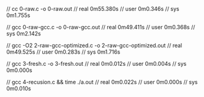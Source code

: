 // cc 0-raw.c -o 0-raw.out
// real    0m55.380s
// user    0m0.346s
// sys     0m1.755s

// gcc 0-raw-gcc.c -o 0-raw-gcc.out
// real    0m49.411s
// user    0m0.368s
// sys     0m2.142s

// gcc -O2 2-raw-gcc-optimized.c -o 2-raw-gcc-optimized.out
// real    0m49.525s
// user    0m0.283s
// sys     0m1.716s

// gcc 3-fresh.c -o 3-fresh.out
// real    0m0.012s
// user    0m0.004s
// sys     0m0.000s

// gcc 4-recusion.c && time ./a.out
// real    0m0.022s
// user    0m0.000s
// sys     0m0.010s
